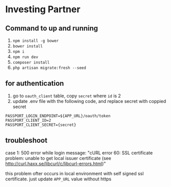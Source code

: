 # Investing Partner

## Command to up and running

1. ``` npm install -g bower ```
2. ``` bower install ```
3. ``` npm i ```
4. ``` npm run dev ```
4. ``` composer install ```
5. ``` php artisan migrate:fresh --seed ```

## for authentication
1. go to ``` oauth_client ``` table, copy ``` secret ``` where ``` id ``` is 2
2. update .env file with the following code, and replace secret with coppied secret
```
PASSPORT_LOGIN_ENDPOINT=${APP_URL}/oauth/token
PASSPORT_CLIENT_ID=2
PASSPORT_CLIENT_SECRET={secret}
```

## troubleshoot
case 1: 500 error while login
message: "cURL error 60: SSL certificate problem: unable to get local issuer certificate (see http://curl.haxx.se/libcurl/c/libcurl-errors.html)"

this problem ofter occurs in local environment with self signed ssl certificate. just update ``` APP_URL ``` value without https